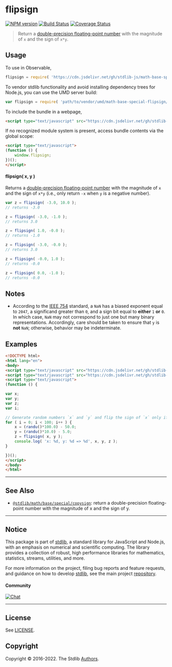 <!--

@license Apache-2.0

Copyright (c) 2018 The Stdlib Authors.

Licensed under the Apache License, Version 2.0 (the "License");
you may not use this file except in compliance with the License.
You may obtain a copy of the License at

   http://www.apache.org/licenses/LICENSE-2.0

Unless required by applicable law or agreed to in writing, software
distributed under the License is distributed on an "AS IS" BASIS,
WITHOUT WARRANTIES OR CONDITIONS OF ANY KIND, either express or implied.
See the License for the specific language governing permissions and
limitations under the License.

-->

# flipsign

[![NPM version][npm-image]][npm-url] [![Build Status][test-image]][test-url] [![Coverage Status][coverage-image]][coverage-url] <!-- [![dependencies][dependencies-image]][dependencies-url] -->

> Return a [double-precision floating-point number][ieee754] with the magnitude of `x` and the sign of `x*y`.



<section class="usage">

## Usage

To use in Observable,

```javascript
flipsign = require( 'https://cdn.jsdelivr.net/gh/stdlib-js/math-base-special-flipsign@umd/browser.js' )
```

To vendor stdlib functionality and avoid installing dependency trees for Node.js, you can use the UMD server build:

```javascript
var flipsign = require( 'path/to/vendor/umd/math-base-special-flipsign/index.js' )
```

To include the bundle in a webpage,

```html
<script type="text/javascript" src="https://cdn.jsdelivr.net/gh/stdlib-js/math-base-special-flipsign@umd/browser.js"></script>
```

If no recognized module system is present, access bundle contents via the global scope:

```html
<script type="text/javascript">
(function () {
    window.flipsign;
})();
</script>
```

#### flipsign( x, y )

Returns a [double-precision floating-point number][ieee754] with the magnitude of `x` and the sign of `x*y` (i.e., only return `-x` when `y` is a negative number).

```javascript
var z = flipsign( -3.0, 10.0 );
// returns -3.0

z = flipsign( -3.0, -1.0 );
// returns 3.0

z = flipsign( 1.0, -0.0 );
// returns -1.0

z = flipsign( -3.0, -0.0 );
// returns 3.0

z = flipsign( -0.0, 1.0 );
// returns -0.0

z = flipsign( 0.0, -1.0 );
// returns -0.0
```

</section>

<!-- /.usage -->

<section class="notes">

## Notes

-   According to the [IEEE 754][ieee754] standard, a `NaN` has a biased exponent equal to `2047`, a significand greater than `0`, and a sign bit equal to **either** `1` **or** `0`. In which case, `NaN` may not correspond to just one but many binary representations. Accordingly, care should be taken to ensure that `y` is **not** `NaN`; otherwise, behavior may be indeterminate.

</section>

<!-- /.notes -->

<section class="examples">

## Examples

<!-- eslint no-undef: "error" -->

```html
<!DOCTYPE html>
<html lang="en">
<body>
<script type="text/javascript" src="https://cdn.jsdelivr.net/gh/stdlib-js/random-base-randu@umd/browser.js"></script>
<script type="text/javascript" src="https://cdn.jsdelivr.net/gh/stdlib-js/math-base-special-flipsign@umd/browser.js"></script>
<script type="text/javascript">
(function () {

var x;
var y;
var z;
var i;

// Generate random numbers `x` and `y` and flip the sign of `x` only if `y` is negative...
for ( i = 0; i < 100; i++ ) {
    x = (randu()*100.0) - 50.0;
    y = (randu()*10.0) - 5.0;
    z = flipsign( x, y );
    console.log( 'x: %d, y: %d => %d', x, y, z );
}

})();
</script>
</body>
</html>
```

</section>

<!-- /.examples -->

<!-- C interface documentation. -->



<!-- Section for related `stdlib` packages. Do not manually edit this section, as it is automatically populated. -->

<section class="related">

* * *

## See Also

-   <span class="package-name">[`@stdlib/math/base/special/copysign`][@stdlib/math/base/special/copysign]</span><span class="delimiter">: </span><span class="description">return a double-precision floating-point number with the magnitude of x and the sign of y.</span>

</section>

<!-- /.related -->

<!-- Section for all links. Make sure to keep an empty line after the `section` element and another before the `/section` close. -->


<section class="main-repo" >

* * *

## Notice

This package is part of [stdlib][stdlib], a standard library for JavaScript and Node.js, with an emphasis on numerical and scientific computing. The library provides a collection of robust, high performance libraries for mathematics, statistics, streams, utilities, and more.

For more information on the project, filing bug reports and feature requests, and guidance on how to develop [stdlib][stdlib], see the main project [repository][stdlib].

#### Community

[![Chat][chat-image]][chat-url]

---

## License

See [LICENSE][stdlib-license].


## Copyright

Copyright &copy; 2016-2022. The Stdlib [Authors][stdlib-authors].

</section>

<!-- /.stdlib -->

<!-- Section for all links. Make sure to keep an empty line after the `section` element and another before the `/section` close. -->

<section class="links">

[npm-image]: http://img.shields.io/npm/v/@stdlib/math-base-special-flipsign.svg
[npm-url]: https://npmjs.org/package/@stdlib/math-base-special-flipsign

[test-image]: https://github.com/stdlib-js/math-base-special-flipsign/actions/workflows/test.yml/badge.svg?branch=main
[test-url]: https://github.com/stdlib-js/math-base-special-flipsign/actions/workflows/test.yml?query=branch:main

[coverage-image]: https://img.shields.io/codecov/c/github/stdlib-js/math-base-special-flipsign/main.svg
[coverage-url]: https://codecov.io/github/stdlib-js/math-base-special-flipsign?branch=main

<!--

[dependencies-image]: https://img.shields.io/david/stdlib-js/math-base-special-flipsign.svg
[dependencies-url]: https://david-dm.org/stdlib-js/math-base-special-flipsign/main

-->

[chat-image]: https://img.shields.io/gitter/room/stdlib-js/stdlib.svg
[chat-url]: https://gitter.im/stdlib-js/stdlib/

[stdlib]: https://github.com/stdlib-js/stdlib

[stdlib-authors]: https://github.com/stdlib-js/stdlib/graphs/contributors

[umd]: https://github.com/umdjs/umd
[es-module]: https://developer.mozilla.org/en-US/docs/Web/JavaScript/Guide/Modules

[deno-url]: https://github.com/stdlib-js/math-base-special-flipsign/tree/deno
[umd-url]: https://github.com/stdlib-js/math-base-special-flipsign/tree/umd
[esm-url]: https://github.com/stdlib-js/math-base-special-flipsign/tree/esm
[branches-url]: https://github.com/stdlib-js/math-base-special-flipsign/blob/main/branches.md

[stdlib-license]: https://raw.githubusercontent.com/stdlib-js/math-base-special-flipsign/main/LICENSE

[ieee754]: https://en.wikipedia.org/wiki/IEEE_754-1985

<!-- <related-links> -->

[@stdlib/math/base/special/copysign]: https://github.com/stdlib-js/math-base-special-copysign/tree/umd

<!-- </related-links> -->

</section>

<!-- /.links -->
